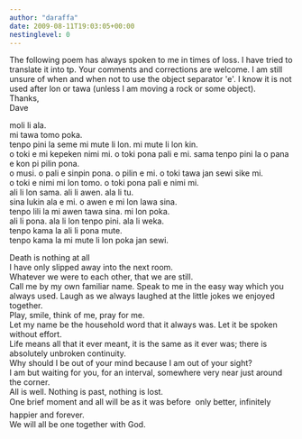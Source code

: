 ```yaml
---
author: "daraffa"
date: 2009-08-11T19:03:05+00:00
nestinglevel: 0
---
```

The following poem has always spoken to me in times of loss. I have tried to translate it into tp. Your comments and corrections are welcome. I am still unsure of when and when not to use the object separator 'e'. I know it is not used after lon or tawa (unless I am moving a rock or some object).  
Thanks,  
Dave  
  
moli li ala.  
mi tawa tomo poka.  
tenpo pini la seme mi mute li lon. mi mute li lon kin.  
o toki e mi kepeken nimi mi. o toki pona pali e mi. sama tenpo pini la o pana e kon pi pilin pona.  
o musi. o pali e sinpin pona. o pilin e mi. o toki tawa jan sewi sike mi.  
o toki e nimi mi lon tomo. o toki pona pali e nimi mi.  
ali li lon sama. ali li awen. ala li tu.  
sina lukin ala e mi. o awen e mi lon lawa sina.  
tenpo lili la mi awen tawa sina. mi lon poka.  
ali li pona. ala li lon tenpo pini. ala li weka.  
tenpo kama la ali li pona mute.  
tenpo kama la mi mute li lon poka jan sewi.  
  
  
Death is nothing at all  
I have only slipped away into the next room.  
Whatever we were to each other, that we are still.  
Call me by my own familiar name. Speak to me in the easy way which you always used. Laugh as we always laughed at the little jokes we enjoyed together.  
Play, smile, think of me, pray for me.  
Let my name be the household word that it always was. Let it be spoken without effort.  
Life means all that it ever meant, it is the same as it ever was; there is absolutely unbroken continuity.  
Why should I be out of your mind because I am out of your sight?  
I am but waiting for you, for an interval, somewhere very near just around the corner.  
All is well. Nothing is past, nothing is lost.  
One brief moment and all will be as it was before  only better, infinitely happier and forever.  
We will all be one together with God.